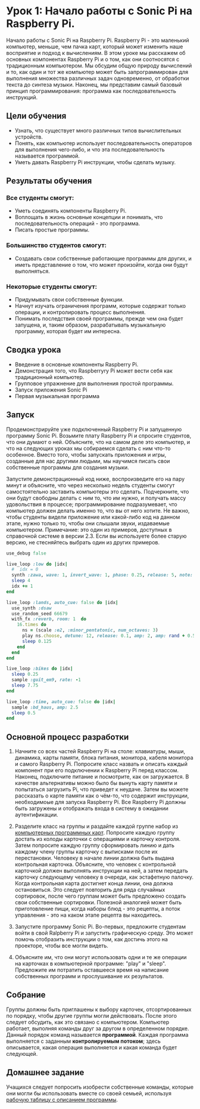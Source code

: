 # Урок 1: Начало работы с Sonic Pi на Raspberry Pi.

Начало работы с Sonic Pi на Raspberry Pi.
Raspberry Pi - это маленький компьютер, меньше, чем пачка карт, который может изменить наше восприятие и подход к вычислениям. В этом уроке мы расскажем об основных компонентах Raspberry Pi и о том, как они соотносятся с традиционным компьютером. Мы обсудим общую природу вычислений и то, как один и тот же компьютер может быть запрограммирован для выполнения множества различных задач одновременно, от обработки текста до синтеза музыки. Наконец, мы представим самый базовый принцип программирования: программа как последовательность инструкций.

## Цели обучения

- Узнать, что существует много различных типов вычислительных устройств.
- Понять, как компьютер использует последовательность операторов для выполнения чего-либо, и что эта последовательность называется программой.
- Уметь давать Raspberry Pi инструкции, чтобы сделать музыку.

## Результаты обучения

### Все студенты cмогут:

- Уметь соединять компоненты Raspberry Pi.
- Воплощать в жизнь основные концепции и понимать, что последовательность операций - это программа.
- Писать простые программы.

### Большинство студентов смогут:

- Создавать свои собственные работающие программы для других, и иметь представление о том, что может произойти, когда они будут выполняться.

### Некоторые студенты смогут:

- Придумывать свои собственные функции.
- Начнут изучать ограничения программ, которые содержат только операции, и контролировать процесс выполнения.
- Понимать последствия своей программы, прежде чем она будет запущена, и, таким образом, разрабатывать музыкальную программу, которая будет им интересна.

## Сводка урока

- Введение в основные компоненты Raspberry Pi.
- Демонстрация того, что Raspberryry Pi может вести себя как традиционный компьютер.
- Групповое упражнение для выполнения простой программы.
- Запуск приложения Sonic Pi
- Первая музыкальная программа

## Запуск

Продемонстрируйте уже подключенный Raspberry Pi и запущенную программу Sonic Pi. Возьмите плату Raspberry Pi и спросите студентов, что они думают о ней. Объясните, что на самом деле это компьютер, и что на следующих уроках мы собираемся сделать с ним что-то особенное. Вместо того, чтобы запускать приложения и игры, созданные для нас другими людьми, мы научимся писать свои собственные программы для создания музыки.

Запустите демонстрационный код ниже, воспроизведите его на пару минут и объясните, что через несколько недель студенты смогут самостоятельно заставить компьютеры это сделать. Подчеркните, что они будут свободны делать с ним то, что им нужно, и получать массу удовольствия в процессе; программирование подразумевает, что компьютер должен делать именно то, что вы от него хотите. Не важно, чтобы студенты видели приложение или какой-либо код на данном этапе, нужно только то, чтобы они слышали звуки, издаваемые компьютером.
Примечание: это один из примеров, доступных в справочной системе в версии 2.3. Если вы используете более старую версию, не стесняйтесь выбрать один из других примеров.

```ruby
use_debug false

live_loop :low do |idx|
  #  idx = 0
  synth :zawa, wave: 1, invert_wave: 1, phase: 0.25, release: 5, note: :e1, cutoff: (range 60, 120, 10)[idx]
  sleep 4
  idx += 1
end

live_loop :lands, auto_cue: false do |idx|
  use_synth :dsaw
  use_random_seed 66679
  with_fx :reverb, room: 1  do
    16.times do
      ns = (scale :e2, :minor_pentatonic, num_octaves: 3)
      play ns.choose, detune: 12, release: 0.1, amp: 2, amp: rand + 0.5, cutoff: rrand(70, 120)
      sleep 0.125
    end
  end
end

live_loop :bikes do |idx|
  sleep 0.25
  sample :guit_em9, rate: -1
  sleep 7.75
end

live_loop :time, auto_cue: false do |idx|
  sample :bd_haus, amp: 2.5
  sleep 0.5
end

```

## Основной процесс разработки

1. Начните со всех частей Raspberry Pi на столе: клавиатуры, мыши, динамика, карты памяти, блока питания, монитора, кабеля монитора и самого Raspberry Pi. Попросите класс назвать и описать каждый компонент при его подключении к Raspberry Pi перед классом. Наконец, подключите питание и посмотрите, как он загружается. В качестве альтернативы можно было бы вынуть карту памяти и попытаться загрузить Pi, что приведет к неудаче. Затем вы можете рассказать о карте памяти как о чём-то, что содержит инструкции, необходимоые для запуска Raspberry Pi. Все Raspberry Pi должны быть загружены и отображать входа в систему в ожидании аутентификации.

2. Разделите класс на группы и раздайте каждой группе набор из [компьютерных программных карт](files/Lesson-1-computer-program-cards.pdf). Попросите каждую группу достать из колоды карточки с операциями и карточку контроля. Затем попросите каждую группу сформировать линию и дать каждому члену группы карточку с выписками после их перестановки. Человеку в начале линии должна быть выдана контрольная карточка. Объясните, что человек с контрольной карточкой должен выполнять инструкции на ней, а затем передать карточку следующему человеку в очереди, как эстафетную палочку. Когда контрольная карта достигнет конца линии, она должна остановиться. Это следует повторить для ряда случайных сортировок, после чего группам может быть предложено создать свои собственные сортировки. Полезной аналогией может быть приготовление пищи, когда наборы блюд - это рецепты, а поток управления - это на каком этапе рецепта вы находитесь.

3. Запустите программу Sonic Pi. Во-первых, предложите студентам войти в свой Ralpberry Pi и запустить графическую среду. Это может помочь отобразить инструкции о том, как достичь этого на проекторе, чтобы все могли видеть.

4. Объясните им, что они могут использовать одни и те же операции на карточках в компьютерной программе: "play" и "sleep". Предложите им потратить оставшееся время на написание собственных программ и прослушивание их результатов.

## Собрание

Группы должны быть приглашены к выбору карточек, отсортированных по порядку, чтобы другие группы могли действовать. После этого следует обсудить, как это связано с компьютером. Компьютер работает, выполняя команды друг за другом в определенном порядке. Данный порядок команд называется **программой**. Каждая программа выполняется с заданным **контролируемым потоком**; 
здесь описывается, какая операция выполняется и какая команда будет следующей.

## Домашнее задание

Учащихся следует попросить изобрести собственные команды, которые они могли бы использовать вместе со своей семьей, используя [рабочую таблицу с описанием программы](files/Lesson-1-Statement-Worksheet.pdf).
